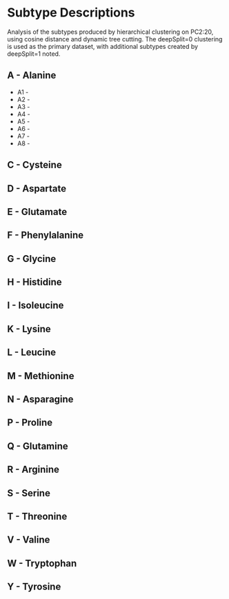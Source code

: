 # Subtype Descriptions

Analysis of the subtypes produced by hierarchical clustering on PC2:20, using cosine distance and dynamic tree cutting.
The deepSplit=0 clustering is used as the primary dataset, with additional subtypes created by deepSplit=1 noted.

## A - Alanine

* A1 -
* A2 -
* A3 -
* A4 -
* A5 -
* A6 -
* A7 -
* A8 -

## C - Cysteine

## D - Aspartate

## E - Glutamate

## F - Phenylalanine

## G - Glycine

## H - Histidine

## I - Isoleucine

## K - Lysine

## L - Leucine

## M - Methionine

## N - Asparagine

## P - Proline

## Q - Glutamine

## R - Arginine

## S - Serine

## T - Threonine

## V - Valine

## W - Tryptophan

## Y - Tyrosine
